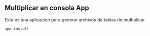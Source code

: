 ## Multiplicar en consola App
Esta es una aplicacion para generar archivos de tablas de multiplicar

```
npm install
```
